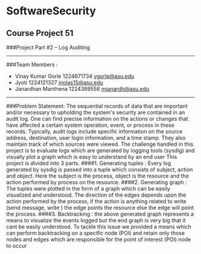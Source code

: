 # SoftwareSecurity
 
## Course Project 51

###Project Part #2 – Log Auditing


------------



###Team Members :

- Vinay Kumar Gorle 1224671734 vgorle@asu.edu
- Jyoti 1224121327 jnolas15@asu.edu
- Janardhan Manthena 1224389556 mjanardh@asu.edu


------------



###Problem Statement:
The sequential records of data that are important and/or necessary to upholding the system's 
security are contained in an audit log. One can find precise information on the actions or changes 
that have affected a certain system operation, event, or process in these records. Typically, audit 
logs include specific information on the source address, destination, user login information, and a 
time stamp. They also maintain track of which sources were viewed.
The challenge handled in this project is to evaluate logs which are generated by logging tools 
(sysdig) and visually plot a graph which is easy to understand by an end user
This project is divided into 3 parts.
####1. Generating tuples : 
Every log generated by sysdig is passed into a tuple which consists of 
subject, action and object. Here the subject is the process, object is the resource and the 
action performed by process on the resource. 
####2. Generating graph : 
The tuples were plotted in the form of a graph which can be easily 
visualized and understood. The direction of the edges depends upon the action performed 
by the process, if the action is anything related to write (send message, write ) the edge 
points the resource else the edge will point the process.
####3. Backtracking : 
the above generated graph represents a means to visualize the events
logged but the end graph is very big that it cant be easily understood. To tackle this issue 
we provided a means which can perform backtracking on a specific node (POI) and retain 
only those nodes and edges which are responsible for the point of interest (POI) node to 
occur
